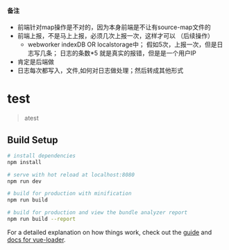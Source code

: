 #### 备注

- 前端针对map操作是不对的，因为本身前端是不让有source-map文件的
- 前端上报，不是马上上报，必须几次上报一次，这样才可以 （后续操作）
  - webworker indexDB OR localstorage中； 假如5次，上报一次，但是日志写几条； 日志的条数*5 就是真实的报错，但是是一个用户IP
- 肯定是后端做
 - 日志每次都写入，文件,如何对日志做处理；然后转成其他形式

# test

> atest

## Build Setup

``` bash
# install dependencies
npm install

# serve with hot reload at localhost:8080
npm run dev

# build for production with minification
npm run build

# build for production and view the bundle analyzer report
npm run build --report
```

For a detailed explanation on how things work, check out the [guide](http://vuejs-templates.github.io/webpack/) and [docs for vue-loader](http://vuejs.github.io/vue-loader).

